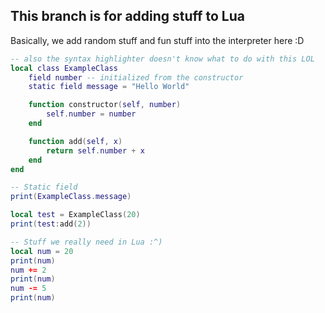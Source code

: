 ## This branch is for adding stuff to Lua
Basically, we add random stuff and fun stuff into the interpreter here :D

```lua
-- also the syntax highlighter doesn't know what to do with this LOL
local class ExampleClass
    field number -- initialized from the constructor
    static field message = "Hello World"

    function constructor(self, number)
        self.number = number
    end

    function add(self, x)
        return self.number + x
    end
end

-- Static field
print(ExampleClass.message)

local test = ExampleClass(20)
print(test:add(2))
```

```lua
-- Stuff we really need in Lua :^)
local num = 20
print(num)
num += 2
print(num)
num -= 5
print(num)
```
